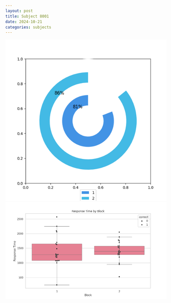 ```yaml
---
layout: post
title: Subject 8001
date: 2024-10-21
categories: subjects
---
```


![](data/8001/run-3/8001__acc_test.png)
![](data/8001/run-3/8001_rt.png)
